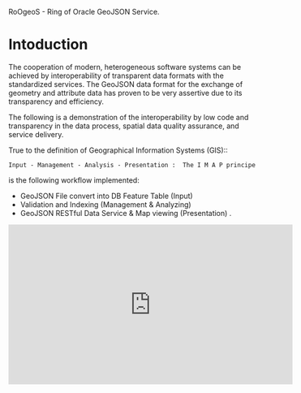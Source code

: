RoOgeoS - Ring of Oracle GeoJSON Service.

# Intoduction

The cooperation of modern, heterogeneous software systems can be achieved by interoperability of transparent data formats with the standardized services. 
The GeoJSON data format for the exchange of geometry and attribute data has proven to be very assertive due to its transparency and efficiency. 

The following is a demonstration of the interoperability by low code and transparency in the data process, spatial data quality assurance, and service delivery.  

True to the definition of Geographical Information Systems (GIS)::

 	Input - Management - Analysis - Presentation :  The I M A P principe

is the following workflow implemented:



- GeoJSON File convert into DB Feature Table (Input)
- Validation and Indexing (Management & Analyzing)
- GeoJSON RESTful Data Service & Map viewing (Presentation) .

<iframe width="560" height="315"
src="https://www.youtube.com/embed/MUQfKFzIOeU"
frameborder="0"
allow="accelerometer; autoplay; encrypted-media; gyroscope; picture-in-picture"
allowfullscreen></iframe>
